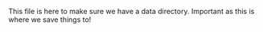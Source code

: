 This file is here to make sure we have a data directory. Important as this is where we save things to!
